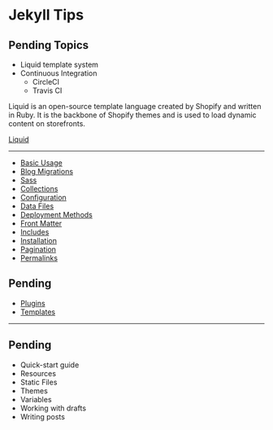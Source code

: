 # Jekyll Tips

## Pending Topics

+ Liquid template system
+ Continuous Integration
  + CircleCI
  + Travis CI

Liquid is an open-source template language created by Shopify and written in Ruby. It is the backbone of Shopify themes and is used to load dynamic content on storefronts.

[Liquid](https://help.shopify.com/themes/liquid)

---

* [Basic Usage](_docs/basic-usage.md)
* [Blog Migrations](_docs/blog-migrations.md)
* [Sass](_docs/sass.md)
* [Collections](_docs/collections.md)
* [Configuration](_docs/configuration.md)
* [Data Files](_docs/data-files.md)
* [Deployment Methods](_docs/deployment-methods.md)
* [Front Matter](_docs/front-matter.md)
* [Includes](_docs/includes.md)
* [Installation](_docs/installation.md)
* [Pagination](_docs/pagination.md)
* [Permalinks](_docs/permalinks.md)

## Pending

* [Plugins](_docs/plugins.md)
* [Templates](_docs/templates.md)

---

## Pending

+ Quick-start guide
+ Resources
+ Static Files
+ Themes
+ Variables
+ Working with drafts
+ Writing posts